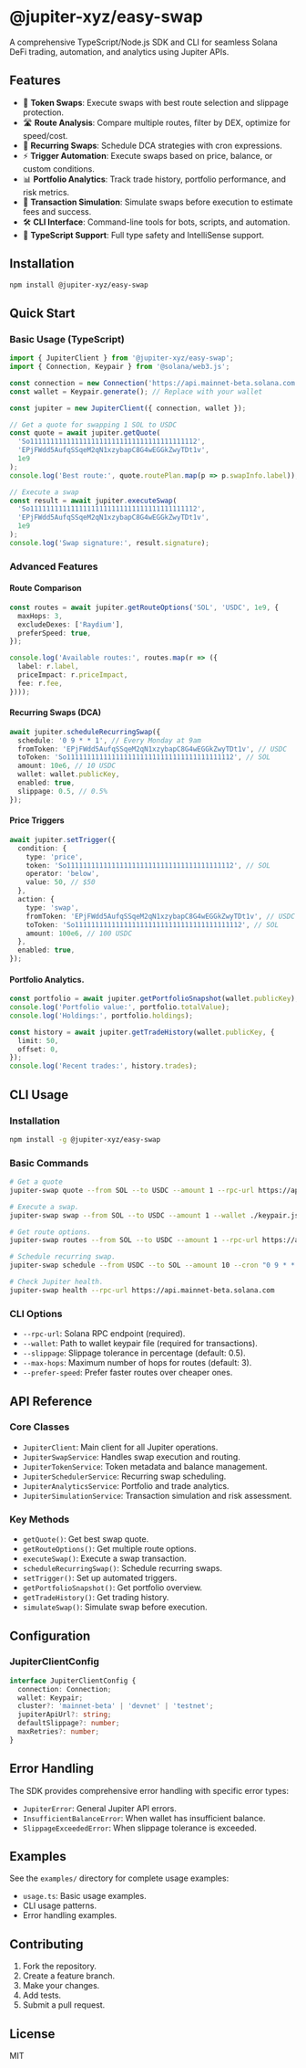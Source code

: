 # @jupiter-xyz/easy-swap

A comprehensive TypeScript/Node.js SDK and CLI for seamless Solana DeFi trading, automation, and analytics using Jupiter APIs.

## Features
- 🔄 **Token Swaps**: Execute swaps with best route selection and slippage protection.
- 🛣️ **Route Analysis**: Compare multiple routes, filter by DEX, optimize for speed/cost.
- 🔁 **Recurring Swaps**: Schedule DCA strategies with cron expressions.
- ⚡ **Trigger Automation**: Execute swaps based on price, balance, or custom conditions.
- 📊 **Portfolio Analytics**: Track trade history, portfolio performance, and risk metrics.
- 🧪 **Transaction Simulation**: Simulate swaps before execution to estimate fees and success.
- 🛠️ **CLI Interface**: Command-line tools for bots, scripts, and automation.
- 🔧 **TypeScript Support**: Full type safety and IntelliSense support.

## Installation
```bash
npm install @jupiter-xyz/easy-swap
```

## Quick Start

### Basic Usage (TypeScript)
```ts
import { JupiterClient } from '@jupiter-xyz/easy-swap';
import { Connection, Keypair } from '@solana/web3.js';

const connection = new Connection('https://api.mainnet-beta.solana.com');
const wallet = Keypair.generate(); // Replace with your wallet

const jupiter = new JupiterClient({ connection, wallet });

// Get a quote for swapping 1 SOL to USDC
const quote = await jupiter.getQuote(
  'So11111111111111111111111111111111111111112',
  'EPjFWdd5AufqSSqeM2qN1xzybapC8G4wEGGkZwyTDt1v',
  1e9
);
console.log('Best route:', quote.routePlan.map(p => p.swapInfo.label));

// Execute a swap
const result = await jupiter.executeSwap(
  'So11111111111111111111111111111111111111112',
  'EPjFWdd5AufqSSqeM2qN1xzybapC8G4wEGGkZwyTDt1v',
  1e9
);
console.log('Swap signature:', result.signature);
```

### Advanced Features

#### Route Comparison
```ts
const routes = await jupiter.getRouteOptions('SOL', 'USDC', 1e9, {
  maxHops: 3,
  excludeDexes: ['Raydium'],
  preferSpeed: true,
});

console.log('Available routes:', routes.map(r => ({
  label: r.label,
  priceImpact: r.priceImpact,
  fee: r.fee,
})));
```

#### Recurring Swaps (DCA)
```ts
await jupiter.scheduleRecurringSwap({
  schedule: '0 9 * * 1', // Every Monday at 9am
  fromToken: 'EPjFWdd5AufqSSqeM2qN1xzybapC8G4wEGGkZwyTDt1v', // USDC
  toToken: 'So11111111111111111111111111111111111111112', // SOL
  amount: 10e6, // 10 USDC
  wallet: wallet.publicKey,
  enabled: true,
  slippage: 0.5, // 0.5%
});
```

#### Price Triggers
```ts
await jupiter.setTrigger({
  condition: {
    type: 'price',
    token: 'So11111111111111111111111111111111111111112', // SOL
    operator: 'below',
    value: 50, // $50
  },
  action: {
    type: 'swap',
    fromToken: 'EPjFWdd5AufqSSqeM2qN1xzybapC8G4wEGGkZwyTDt1v', // USDC
    toToken: 'So11111111111111111111111111111111111111112', // SOL
    amount: 100e6, // 100 USDC
  },
  enabled: true,
});
```

#### Portfolio Analytics.
```ts
const portfolio = await jupiter.getPortfolioSnapshot(wallet.publicKey);
console.log('Portfolio value:', portfolio.totalValue);
console.log('Holdings:', portfolio.holdings);

const history = await jupiter.getTradeHistory(wallet.publicKey, {
  limit: 50,
  offset: 0,
});
console.log('Recent trades:', history.trades);
```

## CLI Usage

### Installation
```bash
npm install -g @jupiter-xyz/easy-swap
```

### Basic Commands
```bash
# Get a quote
jupiter-swap quote --from SOL --to USDC --amount 1 --rpc-url https://api.mainnet-beta.solana.com

# Execute a swap.
jupiter-swap swap --from SOL --to USDC --amount 1 --wallet ./keypair.json --rpc-url https://api.mainnet-beta.solana.com

# Get route options.
jupiter-swap routes --from SOL --to USDC --amount 1 --rpc-url https://api.mainnet-beta.solana.com

# Schedule recurring swap.
jupiter-swap schedule --from USDC --to SOL --amount 10 --cron "0 9 * * 1" --wallet ./keypair.json --rpc-url https://api.mainnet-beta.solana.com

# Check Jupiter health.
jupiter-swap health --rpc-url https://api.mainnet-beta.solana.com
```

### CLI Options
- `--rpc-url`: Solana RPC endpoint (required).
- `--wallet`: Path to wallet keypair file (required for transactions).
- `--slippage`: Slippage tolerance in percentage (default: 0.5).
- `--max-hops`: Maximum number of hops for routes (default: 3).
- `--prefer-speed`: Prefer faster routes over cheaper ones.

## API Reference

### Core Classes
- `JupiterClient`: Main client for all Jupiter operations.
- `JupiterSwapService`: Handles swap execution and routing.
- `JupiterTokenService`: Token metadata and balance management.
- `JupiterSchedulerService`: Recurring swap scheduling.
- `JupiterAnalyticsService`: Portfolio and trade analytics.
- `JupiterSimulationService`: Transaction simulation and risk assessment.

### Key Methods
- `getQuote()`: Get best swap quote.
- `getRouteOptions()`: Get multiple route options.
- `executeSwap()`: Execute a swap transaction.
- `scheduleRecurringSwap()`: Schedule recurring swaps.
- `setTrigger()`: Set up automated triggers.
- `getPortfolioSnapshot()`: Get portfolio overview.
- `getTradeHistory()`: Get trading history.
- `simulateSwap()`: Simulate swap before execution.

## Configuration

### JupiterClientConfig
```ts
interface JupiterClientConfig {
  connection: Connection;
  wallet: Keypair;
  cluster?: 'mainnet-beta' | 'devnet' | 'testnet';
  jupiterApiUrl?: string;
  defaultSlippage?: number;
  maxRetries?: number;
}
```

## Error Handling
The SDK provides comprehensive error handling with specific error types:
- `JupiterError`: General Jupiter API errors.
- `InsufficientBalanceError`: When wallet has insufficient balance.
- `SlippageExceededError`: When slippage tolerance is exceeded.

## Examples
See the `examples/` directory for complete usage examples:
- `usage.ts`: Basic usage examples.
- CLI usage patterns.
- Error handling examples.

## Contributing
1. Fork the repository.
2. Create a feature branch.
3. Make your changes.
4. Add tests.
5. Submit a pull request.

## License
MIT